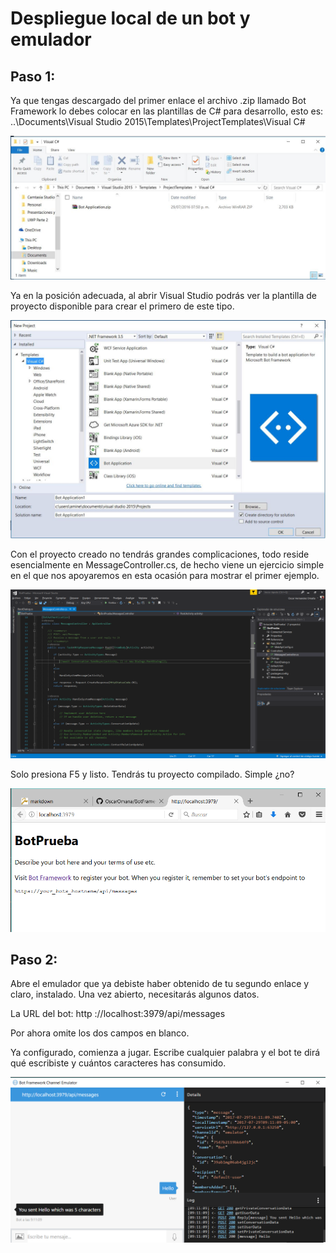 # Despliegue local de un bot y emulador


## Paso 1:
Ya que tengas descargado del primer enlace el archivo .zip llamado Bot Framework lo debes colocar en las plantillas de C# para desarrollo, esto es: ..\Documents\Visual Studio 2015\Templates\ProjectTemplates\Visual C#

<img src="Imagenes/Bot-templates.jpg"/>

Ya en la posición adecuada, al abrir Visual Studio podrás ver la plantilla de proyecto disponible para crear el primero de este tipo.

<img src="Imagenes/BotTemplate2.jpg"/>

Con el proyecto creado no tendrás grandes complicaciones, todo reside esencialmente en MessageController.cs, de hecho viene un ejercicio simple en el que nos apoyaremos en esta ocasión para mostrar el primer ejemplo.

<img src="Imagenes/visual.png"/>

Solo presiona F5 y listo. Tendrás tu proyecto compilado. Simple ¿no?

<img src="Imagenes/bot.png"/>

## Paso 2:
Abre el emulador que ya debiste haber obtenido de tu segundo enlace y claro, instalado. Una vez abierto, necesitarás algunos datos.

La URL del bot: http ://localhost:3979/api/messages

Por ahora omite los dos campos en blanco.

Ya configurado, comienza a jugar. Escribe cualquier palabra y el bot te dirá qué escribiste y cuántos caracteres has consumido.

<img src="Imagenes/hello.png"/>

